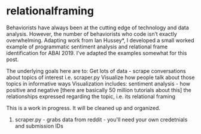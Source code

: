 # relationalframing
Behaviorists have always been at the cutting edge of technology and data analysis. However, the number of behaviorists who code isn’t exactly overwhelming. Adapting work from Ian Hussey*, I developed a small worked example of programmatic sentiment analysis and relational frame identification for  ABAI 2019. I’ve adapted the examples somewhat for this post.

The underlying goals here are to:
Get lots of data - scrape conversations about topics of interest i.e. scraper.py
Visualize how people talk about those topics in informative ways
Visualization includes: 
sentiment analysis - how positive and negative [there are basically 50 million tutorials about this] 
the relationships expressed regarding the topic, i.e. its relational framing

This is a work in progress. It will be cleaned up and organized. 

1. scraper.py - grabs data from reddit - you'll need your own credetnials and submission IDs
